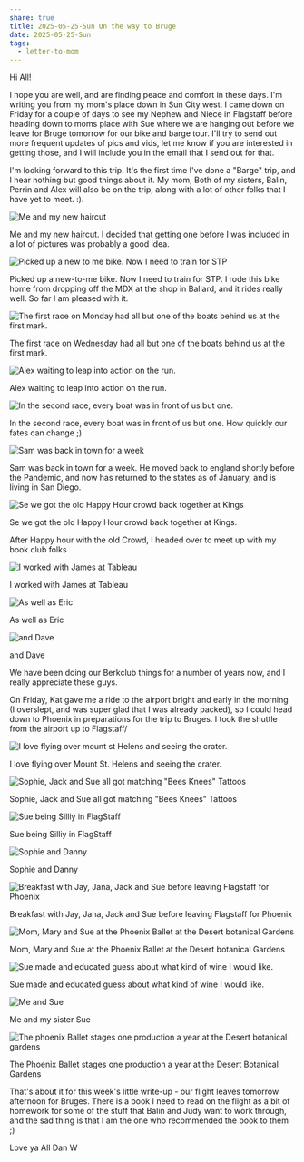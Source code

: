 ```yaml
---
share: true
title: 2025-05-25-Sun On the way to Bruge
date: 2025-05-25-Sun
tags:
  - letter-to-mom
---
```


Hi All!

I hope you are well, and are finding peace and comfort in these days.  I'm writing you from my mom's place down in Sun City west.  I came down on Friday for a couple of days to see my Nephew and Niece in Flagstaff before heading down to moms place with Sue where we are hanging out before we leave for Bruge tomorrow for our bike and barge tour.   I'll try to send out more frequent updates of pics and vids, let me know if you are interested in getting those, and I will include you in the email that I send out for that.

I'm looking forward to this trip.  It's the first time I've done a "Barge" trip, and I hear nothing but good things about it.  My mom, Both of my sisters, Balin, Perrin and Alex will also be on the trip, along with a lot of other folks that I have yet to meet.  :). 


![Me and my new haircut](../attachments/Me%20and%20my%20new%20haircut.png)

Me and my new haircut.  I decided that getting one before I was included in a lot of pictures was probably a good idea.  


![Picked up a new to me bike.  Now I need to train for STP](../attachments/Picked%20up%20a%20new%20to%20me%20bike.%20%20Now%20I%20need%20to%20train%20for%20STP.png)

Picked up a new-to-me bike.  Now I need to train for STP.   I rode this bike home from dropping off the MDX at the shop in Ballard, and it rides really well.  So far I am pleased with it.  


![The first race on Monday had all but one of the boats behind us at the first mark.](../attachments/The%20first%20race%20on%20Monday%20had%20all%20but%20one%20of%20the%20boats%20behind%20us%20at%20the%20first%20mark..png)

The first race on Wednesday had all but one of the boats behind us at the first mark.


![Alex waiting to leap into action on the run.](../attachments/Alex%20waiting%20to%20leap%20into%20action%20on%20the%20run..png)

Alex waiting to leap into action on the run.


![In the second race, every boat was in front of us but one.](../attachments/In%20the%20second%20race,%20every%20boat%20was%20in%20front%20of%20us%20but%20one..png)

In the second race, every boat was in front of us but one.  How quickly our fates can change ;) 


![Sam was back in town for a week](../attachments/Sam%20was%20back%20in%20town%20for%20a%20week.png)

Sam was back in town for a week.  He moved back to england shortly before the Pandemic, and now has returned to the states as of January, and is living in San Diego.


![Se we got the old Happy Hour crowd back together at Kings](../attachments/Se%20we%20got%20the%20old%20Happy%20Hour%20crowd%20back%20together%20at%20Kings.png)

Se we got the old Happy Hour crowd back together at Kings.


After Happy hour with the old Crowd, I headed over to meet up with my book club folks


![I worked with James at Tableau](../attachments/I%20worked%20with%20James%20at%20Tableau.png)

I worked with James at Tableau


![As well as Eric](../attachments/As%20well%20as%20Eric.png)

As well as Eric


![and Dave](../attachments/and%20Dave.png)

and Dave

We have been doing our Berkclub things for a number of years now, and I really appreciate these guys.


On Friday, Kat gave me a ride to the airport bright and early in the morning (I overslept, and was super glad that I was already packed), so I could head down to Phoenix in preparations for the trip to Bruges.  I took the shuttle from the airport up to Flagstaff/


![I love flying over mount st Helens and seeing the crater.](../attachments/I%20love%20flying%20over%20mount%20st%20Helens%20and%20seeing%20the%20crater..png)

I love flying over Mount St. Helens and seeing the crater.


![Sophie, Jack and Sue all got matching "Bees Knees" Tattoos](../attachments/Sophie,%20Jack%20and%20Sue%20all%20got%20matching%20%22Bees%20Knees%22%20Tattoos.png)

Sophie, Jack and Sue all got matching "Bees Knees" Tattoos


![Sue being Silliy in FlagStaff](../attachments/Sue%20being%20Silliy%20in%20FlagStaff.png)

Sue being Silliy in FlagStaff


![Sophie and Danny](../attachments/Sophie%20and%20Danny.png)

Sophie and Danny


![Breakfast with Jay, Jana, Jack and Sue before leaving Flagstaff for Phoenix](../attachments/Breakfast%20with%20Jay,%20Jana,%20Jack%20and%20Sue%20before%20leaving%20Flagstaff%20for%20Phoenix.png)

Breakfast with Jay, Jana, Jack and Sue before leaving Flagstaff for Phoenix


![Mom, Mary and Sue at the Phoenix Ballet at the Desert botanical Gardens](../attachments/Mom,%20Mary%20and%20Sue%20at%20the%20Phoenix%20Ballet%20at%20the%20Desert%20botanical%20Gardens.png)

Mom, Mary and Sue at the Phoenix Ballet at the Desert botanical Gardens


![Sue made and educated guess about what kind of wine I would like.](../attachments/Sue%20made%20and%20educated%20guess%20about%20what%20kind%20of%20wine%20I%20would%20like..png)

Sue made and educated guess about what kind of wine I would like.


![Me and Sue](../attachments/Me%20and%20Sue.png)

Me and my sister Sue


![The phoenix Ballet stages one production a year at the Desert botanical gardens](../attachments/The%20phoenix%20Ballet%20stages%20one%20production%20a%20year%20at%20the%20Desert%20botanical%20gardens.png)

The Phoenix Ballet stages one production a year at the Desert Botanical Gardens


That's about it for this week's little write-up - our flight leaves tomorrow afternoon for Bruges.  There is a book I need to read on the flight as a bit of homework for some of the stuff that Balin and Judy want to work through, and the sad thing is that I am the one who recommended the book to them ;) 

Love ya All
Dan W

